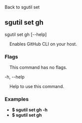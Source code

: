 Back to sgutil set


## sgutil set gh

sgutil set gh [--help]

  &nbsp; &nbsp; Enables GitHub CLI on your host.


### Flags

  &nbsp; &nbsp; This command has no flags.


-h, --help 

  &nbsp; &nbsp; Help to use this command.


### Examples
* **$ sgutil set gh -h**
* **$ sgutil set gh**
